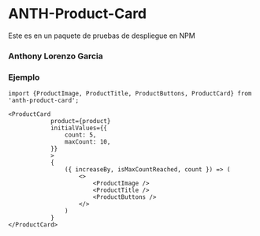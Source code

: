 # ANTH-Product-Card

Este es en un paquete de pruebas de despliegue en NPM

### Anthony Lorenzo Garcia

### Ejemplo

```
import {ProductImage, ProductTitle, ProductButtons, ProductCard} from 'anth-product-card';

```

```
<ProductCard
			product={product}
			initialValues={{
				count: 5,
				maxCount: 10,
			}}
			>
			{
				({ increaseBy, isMaxCountReached, count }) => (
					<>
						<ProductImage />
						<ProductTitle />
						<ProductButtons />
					</>
				)
			}
</ProductCard>

```